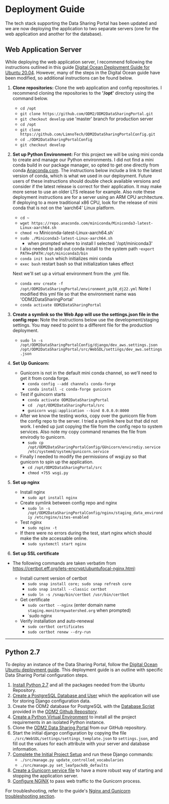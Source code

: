 # Deployment Guide

The tech stack supporting the Data Sharing Portal has been updated and we are now deploying the application to two separate servers (one for the web application and another for the database). 

## Web Application Server

While deploying the web application server, I recommend following the instructions outlined in this guide [Digital Ocean Deployment Guide for Ubuntu 20.04](https://www.digitalocean.com/community/tutorials/how-to-set-up-django-with-postgres-nginx-and-gunicorn-on-ubuntu-20-04). However, many of the steps in the Digital Ocean guide have been modified, so additional instructions can be found below.

1. **Clone repositories:** Clone the web application and config repositories. I recommend cloning the repositories to the **'/opt'** directory using the command below.
    - `cd /opt`
    - `git clone https://github.com/ODM2/ODM2DataSharingPortal.git`
    - `git checkout develop` use 'master' branch for production server
    - `cd /opt`
    - `git clone https://github.com/LimnoTech/ODM2DataSharingPortalConfig.git`
    - `cd ./ODM2DataSharingPortalConfig`
    - `git checkout develop`
2. **Set up Python Environment:** For this project we will be using mini conda to create and manage our Python environments. I did not find a mini conda build in our package manager, so opted to get one directly from conda [Anaconda.com](https://anaconda.com). The instructions below include a link to the latest version of conda, which is what we used in our deployment. Future users of these instructions should double check available versions and consider if the latest release is correct for their application. It may make more sense to use an older LTS release for example. Also note these deployment instructions are for a server using an ARM CPU architecture. If deploying to a more traditional x86 CPU, look for the release of mini conda that is not on the 'aarch64' Linux platform.
    - `cd ~`
    - `wget https://repo.anaconda.com/miniconda/Miniconda3-latest-Linux-aarch64.sh`
    - `chmod +x` Miniconda-latest-Linux-aarch64.sh`
    - `sudo ./Miniconda3-latest-Linux-aarch64.sh`
        - when prompted where to install I selected '/opt/miniconda3' 
    - I also needed to add out conda install to the system path
        -`export PATH=$PATH:/opt/miniconda3/bin`
    - `conda init bash` which initializes mini conda
    - `exec bash` restart bash so that initialization takes effect 

    Next we'll set up a virtual environment from the .yml file.
    - `conda env create -f /opt/ODM2DataSharingPortal/environment_py38_dj22.yml` Note I modified this yml file so that the environment name was 'ODM2DataSharingPortal'
    - `conda activate ODM2DataSharingPortal`
3. **Create a symlink so the Web App will use the settings.json file in the config repo:** Note the instructions below use the development/staging settings. You may need to point to a different file for the production deployment.
	- `sudo ln -s /opt/ODM2DataSharingPortalConfig/django/dev_aws.settings.json /opt/ODM2DataSharingPortal/src/WebSDL/settings/dev_aws.settings.json`
4. **Set Up Gunicorn:**
    - Gunicorn is not in the default mini conda channel, so we'll need to get it from conda forge.
        - `conda config --add channels conda-forge`
        - `conda install -c conda-forge gunicorn`
    - Test if guincorn starts
        - `conda activate ODM2DataSharingPortal`
        - `cd  /opt/ODM2DataSharingPortal/src`
		- `gunicorn wsgi:application --bind 0.0.0.0:8000`
    - After we know the testing works, copy over the gunicorn file from the config repo to the server. I tried a symlink here but that did not work. I ended up just copying the file from the config repo to system services. Also note my copy command renames the file from envirodiy to gunicorn. 
        - `sudo cp /opt/ODM2DataSharingPortalConfig/GUnicorn/envirodiy.service /etc/systemd/system/gunicorn.service`
    - Finally I needed to modify the permissions of wsgi.py so that gunicorn to spin up the application.
        - `cd /opt/ODM2DataSharingPortal/src`
        - `chmod +755 wsgi.py`
5. **Set up nginx**
	- Install nginx 
	    - `sudo apt install nginx`
    - Create symlink between config repo and nginx
        - `sudo ln -s /opt/ODM2DataSharingPortalConfig/nginx/staging_data_environdiy /etc/nginx/sites-enabled`
    - Test nginx
        - `sudo nginx -t`
    - If there were no errors during the test, start nginx which should make the site accessable online.
        - `sudo systemctl start nginx`
        
6. **Set up SSL certificate**

  - The following commands are taken verbatim from https://certbot.eff.org/lets-encrypt/ubuntufocal-nginx.html:

    - Install current version of certbot
      - `sudo snap install core; sudo snap refresh core`
      - `sudo snap install --classic certbot`
      - `sudo ln -s /snap/bin/certbot /usr/bin/certbot`
    - Get certificate
      - `sudo certbot --nginx` (enter domain name `staging.monitormywatershed.org` when prompted)
      - `sudo nginx 
    - Verify installation and auto-renewal
      - `sudo certbot certificates`
      - `sudo certbot renew --dry-run`

---

## Python 2.7 

To deploy an instance of the Data Sharing Portal, follow the [Digital Ocean Ubuntu deployment guide](https://www.digitalocean.com/community/tutorials/how-to-set-up-django-with-postgres-nginx-and-gunicorn-on-ubuntu-16-04).
This deployment guide is an outline with specific Data Sharing Portal configuration steps.

1. [Install Python 2.7](https://www.digitalocean.com/community/tutorials/how-to-set-up-django-with-postgres-nginx-and-gunicorn-on-ubuntu-16-04#install-the-packages-from-the-ubuntu-repositories) and all the packages needed from the Ubuntu Repository.
2. [Create a PostgreSQL Database and User](https://www.digitalocean.com/community/tutorials/how-to-set-up-django-with-postgres-nginx-and-gunicorn-on-ubuntu-16-04#create-the-postgresql-database-and-user) which the application will use for storing Django configuration data.
3. Create the ODM2 database for PostgreSQL with the [Database Script](https://github.com/ODM2/ODM2/blob/master/src/blank_schema_scripts/postgresql/ODM2_for_PostgreSQL.sql) provided in the [ODM2 Github Repository](https://github.com/ODM2/ODM2).
4. [Create a Python Virtual Environment](https://www.digitalocean.com/community/tutorials/how-to-set-up-django-with-postgres-nginx-and-gunicorn-on-ubuntu-16-04#create-a-python-virtual-environment-for-your-project) to install all the project requirements in an isolated Python instance. 
5. Clone the [ODM2 Data Sharing Portal](https://github.com/ODM2/ODM2DataSharingPortal.git) from our GitHub repository.
6. Start the initial django configuration by copying the file `./src/WebSDL/settings/settings_template.json` to `settings.json`, and fill out the values for each attribute with your server and database information.
7. [Complete the Initial Project Setup](https://www.digitalocean.com/community/tutorials/how-to-set-up-django-with-postgres-nginx-and-gunicorn-on-ubuntu-16-04#complete-initial-project-setup) and run these Django commands:
    - `./src/manage.py update_controlled_vocabularies`
    - `./src/manage.py set_leafpackdb_defaults`
8. [Create a Gunicorn service file](https://www.digitalocean.com/community/tutorials/how-to-set-up-django-with-postgres-nginx-and-gunicorn-on-ubuntu-16-04#create-a-gunicorn-systemd-service-file) to have a more robust way of starting and stopping the application server.
9. [Configure NGINX](https://www.digitalocean.com/community/tutorials/how-to-set-up-django-with-postgres-nginx-and-gunicorn-on-ubuntu-16-04#configure-nginx-to-proxy-pass-to-gunicorn) to pass web traffic to the Gunicorn process.

For troubleshooting, refer to the guide's [Nginx and Gunicorn troubleshooting section](https://www.digitalocean.com/community/tutorials/how-to-set-up-django-with-postgres-nginx-and-gunicorn-on-ubuntu-16-04#troubleshooting-nginx-and-gunicorn).
